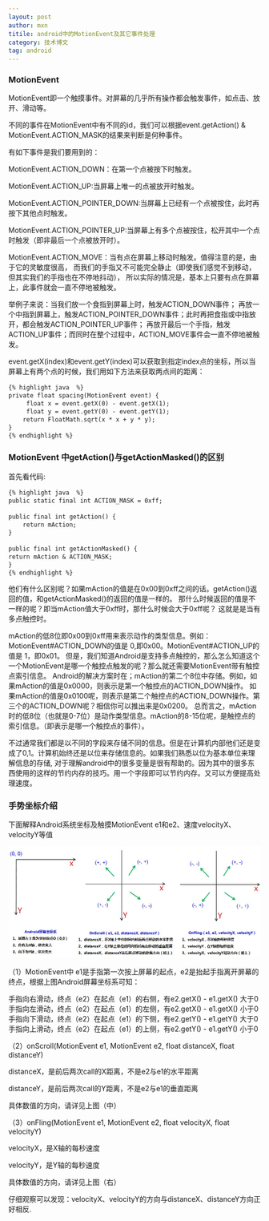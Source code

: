 ```yaml
---
layout: post
author: mxn
titile: android中的MotionEvent及其它事件处理
category: 技术博文
tag: android
---
```


### MotionEvent

MotionEvent即一个触摸事件。对屏幕的几乎所有操作都会触发事件，如点击、放开、滑动等。

不同的事件在MotionEvent中有不同的id，我们可以根据event.getAction() & MotionEvent.ACTION_MASK的结果来判断是何种事件。

有如下事件是我们要用到的：

MotionEvent.ACTION_DOWN：在第一个点被按下时触发。

MotionEvent.ACTION_UP:当屏幕上唯一的点被放开时触发。

MotionEvent.ACTION_POINTER_DOWN:当屏幕上已经有一个点被按住，此时再按下其他点时触发。

MotionEvent.ACTION_POINTER_UP:当屏幕上有多个点被按住，松开其中一个点时触发（即非最后一个点被放开时）。

MotionEvent.ACTION_MOVE：当有点在屏幕上移动时触发。值得注意的是，由于它的灵敏度很高，
而我们的手指又不可能完全静止（即使我们感觉不到移动，但其实我们的手指也在不停地抖动），
所以实际的情况是，基本上只要有点在屏幕上，此事件就会一直不停地被触发。

举例子来说：当我们放一个食指到屏幕上时，触发ACTION_DOWN事件；
再放一个中指到屏幕上，触发ACTION_POINTER_DOWN事件；此时再把食指或中指放开，都会触发ACTION_POINTER_UP事件；
再放开最后一个手指，触发ACTION_UP事件；而同时在整个过程中，ACTION_MOVE事件会一直不停地被触发。

event.getX(index)和event.getY(index)可以获取到指定index点的坐标，所以当屏幕上有两个点的时候，我们用如下方法来获取两点间的距离：

    {% highlight java  %}
    private float spacing(MotionEvent event) {
         float x = event.getX(0) - event.getX(1);
         float y = event.getY(0) - event.getY(1);
        return FloatMath.sqrt(x * x + y * y);
    }
    {% endhighlight %}

<!-- more -->

### MotionEvent 中getAction()与getActionMasked()的区别

首先看代码:

    {% highlight java  %}
    public static final int ACTION_MASK = 0xff;

    public final int getAction() {
        return mAction;
    }

    public final int getActionMasked() {
    return mAction & ACTION_MASK;
    }
    {% endhighlight %}

他们有什么区别呢？如果mAction的值是在0x00到0xff之间的话。getAction()返回的值，和getActionMasked()的返回的值是一样的。
那什么时候返回的值是不一样的呢？即当mAction值大于0xff时，那什么时候会大于0xff呢？
这就是是当有多点触控时。

mAction的低8位即0x00到0xff用来表示动作的类型信息。例如：MotionEvent#ACTION_DOWN的值是 0,即0x00。MotionEvent#ACTION_UP的值是 1，即0x01。
但是，我们知道Android是支持多点触控的，那么怎么知道这个一个MotionEvent是哪一个触控点触发的呢？那么就还需要MotionEvent带有触控点索引信息。
Android的解决方案时在；mAction的第二个8位中存储。例如，如果mAction的值是0x0000，则表示是第一个触控点的ACTION_DOWN操作。
如果mAction的值是0x0100呢，则表示是第二个触控点的ACTION_DOWN操作。第三个的ACTION_DOWN呢？相信你可以推出来是0x0200。
总而言之，mAction时的低8位（也就是0-7位）是动作类型信息。mAction的8-15位呢，是触控点的索引信息。（即表示是哪一个触控点的事件）。

不过通常我们都是以不同的字段来存储不同的信息。但是在计算机内部他们还是变成了0,1。计算机始终还是以位来存储信息的。如果我们熟悉以位为基本单位来理解信息的存储,
对于理解android中的很多变量是很有帮助的。因为其中的很多东西使用的这样的节约内存的技巧。用一个字段即可以节约内存。又可以方便提高处理速度。

### 手势坐标介绍

下面解释Android系统坐标及触摸MotionEvent e1和e2、速度velocityX、velocityY等值

![](https://raw.githubusercontent.com/mxn21/mxn21.github.io/master/public/img/img29.jpg)

（1）MotionEvent中 e1是手指第一次按上屏幕的起点，e2是抬起手指离开屏幕的终点，根据上图Android屏幕坐标系可知：

手指向右滑动，终点（e2）在起点（e1）的右侧，有e2.getX() - e1.getX() 大于0
手指向左滑动，终点（e2）在起点（e1）的左侧，有e2.getX() - e1.getX() 小于0
手指向下滑动，终点（e2）在起点（e1）的下侧，有e2.getY() - e1.getY() 大于0
手指向上滑动，终点（e2）在起点（e1）的上侧，有e2.getY() - e1.getY() 小于0

 （2）onScroll(MotionEvent e1, MotionEvent e2, float distanceX, float distanceY)

distanceX，是前后两次call的X距离，不是e2与e1的水平距离

distanceY，是前后两次call的Y距离，不是e2与e1的垂直距离

具体数值的方向，请详见上图（中）

 （3）onFling(MotionEvent e1, MotionEvent e2, float velocityX, float velocityY)

velocityX，是X轴的每秒速度

velocityY，是Y轴的每秒速度

具体数值的方向，请详见上图（右）

仔细观察可以发现：velocityX、velocityY的方向与distanceX、distanceY方向正好相反.

